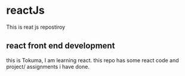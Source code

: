 # reactJs
This is reat js repostiroy
<h2> react front end development </h2>
<p> this is Tokuma, I am learning react. this repo has some react code and project/ assignments i have done.</p>
